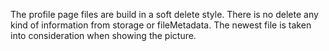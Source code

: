 The profile page files are build in a soft delete style.
There is no delete any kind of information from storage or fileMetadata. 
The newest file is taken into consideration when showing the picture.